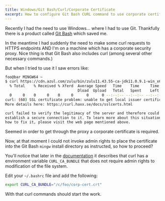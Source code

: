 ```yaml
---
title: Windows/Git Bash/Curl/Corporate Certificate
excerpt: How to configure Git Bash CURL command to use corporate certificat without admin
---
```


Recently I had the need to use Windows... where I had to use Git. Thankfully there is a product called [Git Bash](https://gitforwindows.org) which saved me.

In the meantime I had suddenly the need to make some curl requests to HTTPS endpoints AND I'm on a machine which has a corporate security proxy. Nice thing is that Git Bash also includes curl (among several other necessary commands.)

But when I tried to use it I saw errors like:

```bash
foo@bar MINGW64 ~
$ curl https://cdn.azul.com/zulu/bin/zulu11.43.55-ca-jdk11.0.9.1-win_x64.zip --output zulu11.zip
  % Total    % Received % Xferd  Average Speed   Time    Time     Time  Current
                                 Dload  Upload   Total   Spent    Left  Speed
  0     0    0     0    0     0      0      0 --:--:-- --:--:-- --:--:--     0
curl: (60) SSL certificate problem: unable to get local issuer certificate
More details here: https://curl.haxx.se/docs/sslcerts.html

curl failed to verify the legitimacy of the server and therefore could not
establish a secure connection to it. To learn more about this situation and
how to fix it, please visit the web page mentioned above.
```

Seemed in order to get through the proxy a corporate certificate is required.

Now, at that moment I could not invoke admin rights to place the certificate into the Git Bash `mingw` install directory as instructed, so how to proceed?

You'll notice that later in the [documentation](https://curl.haxx.se/docs/sslcerts.html) it describes that curl has a environment variable `CURL_CA_BUNDLE` that does not require admin rights to modification of the file system.

Edit your `~/.bashrc` file and add the following:

```bash
export CURL_CA_BUNDLE="/c/foo/corp-cert.crt"
```

With that curl commands should start the work.